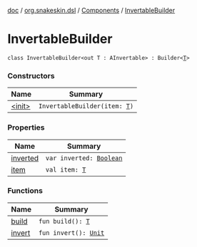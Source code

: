 [doc](../../../index.md) / [org.snakeskin.dsl](../../index.md) / [Components](../index.md) / [InvertableBuilder](./index.md)

# InvertableBuilder

`class InvertableBuilder<out T : AInvertable> : Builder<`[`T`](index.md#T)`>`

### Constructors

| Name | Summary |
|---|---|
| [&lt;init&gt;](-init-.md) | `InvertableBuilder(item: `[`T`](index.md#T)`)` |

### Properties

| Name | Summary |
|---|---|
| [inverted](inverted.md) | `var inverted: `[`Boolean`](https://kotlinlang.org/api/latest/jvm/stdlib/kotlin/-boolean/index.html) |
| [item](item.md) | `val item: `[`T`](index.md#T) |

### Functions

| Name | Summary |
|---|---|
| [build](build.md) | `fun build(): `[`T`](index.md#T) |
| [invert](invert.md) | `fun invert(): `[`Unit`](https://kotlinlang.org/api/latest/jvm/stdlib/kotlin/-unit/index.html) |
